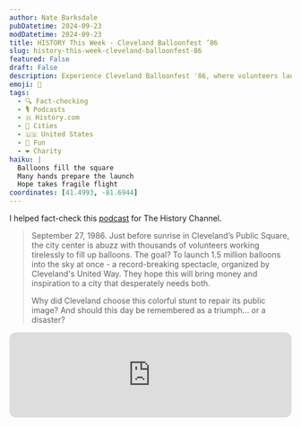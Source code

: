 ```yaml
---
author: Nate Barksdale
pubDatetime: 2024-09-23
modDatetime: 2024-09-23
title: HISTORY This Week - Cleveland Balloonfest ’86
slug: history-this-week-cleveland-balloonfest-86
featured: False
draft: False
description: Experience Cleveland Balloonfest '86, where volunteers launched 1.5 million balloons. Explore the massive, record-breaking attempt to inspire a city.
emoji: 🎈
tags:
  - 🔍 Fact-checking
  - 🎙️ Podcasts
  - 🇭 History.com
  - 🌆 Cities
  - 🇺🇸 United States
  - 🎈 Fun
  - ❤️ Charity
haiku: |
  Balloons fill the square
  Many hands prepare the launch
  Hope takes fragile flight
coordinates: [41.4993, -81.6944]
---
```


I helped fact-check this [podcast](https://open.spotify.com/episode/0l6yFaQwQwNfWOGy0plF6U?si=4BI3cxl6Q6-gffqEv6SSiQ) for The History Channel.

> September 27, 1986. Just before sunrise in Cleveland’s Public Square, the city center is abuzz with thousands of volunteers working tirelessly to fill up balloons. The goal? To launch 1.5 million balloons into the sky at once - a record-breaking spectacle, organized by Cleveland's United Way. They hope this will bring money and inspiration to a city that desperately needs both.
>
> Why did Cleveland choose this colorful stunt to repair its public image? And should this day be remembered as a triumph… or a disaster?

<iframe style="border-radius:12px" src="https://open.spotify.com/embed/episode/0l6yFaQwQwNfWOGy0plF6U?utm_source=generator" width="100%" height="152" frameBorder="0" allowfullscreen="" allow="autoplay; clipboard-write; encrypted-media; fullscreen; picture-in-picture" loading="lazy"></iframe>
